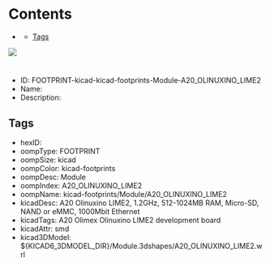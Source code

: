 



Contents
========

* [](#)
	* [Tags](#tags)
  
![][im]
# 

- ID: FOOTPRINT-kicad-kicad-footprints-Module-A20_OLINUXINO_LIME2
- Name: 
- Description: 

## Tags

- hexID: 
- oompType: FOOTPRINT
- oompSize: kicad
- oompColor: kicad-footprints
- oompDesc: Module
- oompIndex: A20_OLINUXINO_LIME2
- oompName: kicad-footprints/Module/A20_OLINUXINO_LIME2
- kicadDesc: A20 Olinuxino LIME2, 1.2GHz, 512-1024MB RAM, Micro-SD, NAND or eMMC, 1000Mbit Ethernet
- kicadTags: A20 Olimex Olinuxino LIME2 development board
- kicadAttr: smd
- kicad3DModel: ${KICAD6_3DMODEL_DIR}/Module.3dshapes/A20_OLINUXINO_LIME2.wrl



[im]: image.png

